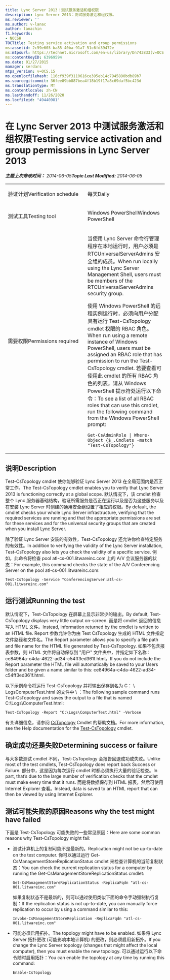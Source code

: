 ```yaml
---
title: Lync Server 2013：测试服务激活和组权限
description: Lync Server 2013：测试服务激活和组权限。
ms.reviewer: ''
ms.author: v-lanac
author: lanachin
f1.keywords:
- NOCSH
TOCTitle: Testing service activation and group permissions
ms:assetid: 2c59e603-ba85-40ba-91a7-51c6fd39472e
ms:mtpsurl: https://technet.microsoft.com/en-us/library/Dn743833(v=OCS.15)
ms:contentKeyID: 63969594
ms.date: 01/27/2015
manager: serdars
mtps_version: v=OCS.15
ms.openlocfilehash: 116cf939f3110616ce395eb14c7945890bdb89b7
ms.sourcegitcommit: 36fee89bb887bea4f18b19f17a8c69daf5bc423d
ms.translationtype: MT
ms.contentlocale: zh-CN
ms.lasthandoff: 11/26/2020
ms.locfileid: "49440981"
---
```

# <a name="testing-service-activation-and-group-permissions-in-lync-server-2013"></a><span data-ttu-id="3e02d-103">在 Lync Server 2013 中测试服务激活和组权限</span><span class="sxs-lookup"><span data-stu-id="3e02d-103">Testing service activation and group permissions in Lync Server 2013</span></span>

<div data-xmlns="http://www.w3.org/1999/xhtml">

<div class="topic" data-xmlns="http://www.w3.org/1999/xhtml" data-msxsl="urn:schemas-microsoft-com:xslt" data-cs="https://msdn.microsoft.com/">

<div data-asp="https://msdn2.microsoft.com/asp">



</div>

<div id="mainSection">

<div id="mainBody"><span data-ttu-id="3e02d-104">

<span> </span></span><span class="sxs-lookup"><span data-stu-id="3e02d-104">

<span> </span></span></span>

<span data-ttu-id="3e02d-105">_**主题上次修改时间：** 2014-06-05_</span><span class="sxs-lookup"><span data-stu-id="3e02d-105">_**Topic Last Modified:** 2014-06-05_</span></span>


<table>
<colgroup>
<col style="width: 50%" />
<col style="width: 50%" />
</colgroup>
<tbody>
<tr class="odd">
<td><p><span data-ttu-id="3e02d-106">验证计划</span><span class="sxs-lookup"><span data-stu-id="3e02d-106">Verification schedule</span></span></p></td>
<td><p><span data-ttu-id="3e02d-107">每天</span><span class="sxs-lookup"><span data-stu-id="3e02d-107">Daily</span></span></p></td>
</tr>
<tr class="even">
<td><p><span data-ttu-id="3e02d-108">测试工具</span><span class="sxs-lookup"><span data-stu-id="3e02d-108">Testing tool</span></span></p></td>
<td><p><span data-ttu-id="3e02d-109">Windows PowerShell</span><span class="sxs-lookup"><span data-stu-id="3e02d-109">Windows PowerShell</span></span></p></td>
</tr>
<tr class="odd">
<td><p><span data-ttu-id="3e02d-110">需要权限</span><span class="sxs-lookup"><span data-stu-id="3e02d-110">Permissions required</span></span></p></td>
<td><p><span data-ttu-id="3e02d-111">当使用 Lync Server 命令行管理程序在本地运行时，用户必须是 RTCUniversalServerAdmins 安全组的成员。</span><span class="sxs-lookup"><span data-stu-id="3e02d-111">When run locally using the Lync Server Management Shell, users must be members of the RTCUniversalServerAdmins security group.</span></span></p>
<p><span data-ttu-id="3e02d-112">使用 Windows PowerShell 的远程实例运行时，必须向用户分配具有运行 Test-CsTopology cmdlet 权限的 RBAC 角色。</span><span class="sxs-lookup"><span data-stu-id="3e02d-112">When run using a remote instance of Windows PowerShell, users must be assigned an RBAC role that has permission to run the Test-CsTopology cmdlet.</span></span> <span data-ttu-id="3e02d-113">若要查看可使用此 cmdlet 的所有 RBAC 角色的列表，请从 Windows PowerShell 提示符处运行以下命令：</span><span class="sxs-lookup"><span data-stu-id="3e02d-113">To see a list of all RBAC roles that can use this cmdlet, run the following command from the Windows PowerShell prompt:</span></span></p>
<pre><code>Get-CsAdminRole | Where-Object {$_.Cmdlets -match &quot;Test-CsTopology&quot;}</code></pre></td>
</tr>
</tbody>
</table>


<div>

## <a name="description"></a><span data-ttu-id="3e02d-114">说明</span><span class="sxs-lookup"><span data-stu-id="3e02d-114">Description</span></span>

<span data-ttu-id="3e02d-115">Test-CsTopology cmdlet 使你能够验证 Lync Server 2013 在全局范围内是否正常工作。</span><span class="sxs-lookup"><span data-stu-id="3e02d-115">The Test-CsTopology cmdlet enables you to verify that Lync Server 2013 is functioning correctly at a global scope.</span></span> <span data-ttu-id="3e02d-116">默认情况下，该 cmdlet 检查整个 Lync 服务器基础结构，验证所需服务是否正在运行以及是否为这些服务以及在安装 Lync Server 时创建的通用安全组设置了相应的权限。</span><span class="sxs-lookup"><span data-stu-id="3e02d-116">By default, the cmdlet checks your whole Lync Server infrastructure, verifying that the required services are running and that the appropriate permissions are set for these services and for the universal security groups that are created when you install Lync Server.</span></span>

<span data-ttu-id="3e02d-117">除了验证 Lync Server 安装的有效性，Test-CsTopology 还允许你检查特定服务的有效性。</span><span class="sxs-lookup"><span data-stu-id="3e02d-117">In addition to verifying the validity of the Lync Server installation, Test-CsTopology also lets you check the validity of a specific service.</span></span> <span data-ttu-id="3e02d-118">例如，此命令将检查 pool atl-cs-001.litwareinc.com 上的 A/V 会议服务器的状态：</span><span class="sxs-lookup"><span data-stu-id="3e02d-118">For example, this command checks the state of the A/V Conferencing Server on the pool atl-cs-001.litwareinc.com:</span></span>

    Test-CsTopology -Service "ConferencingServer:atl-cs-001.litwareinc.com"

</div>

<div>

## <a name="running-the-test"></a><span data-ttu-id="3e02d-119">运行测试</span><span class="sxs-lookup"><span data-stu-id="3e02d-119">Running the test</span></span>

<span data-ttu-id="3e02d-120">默认情况下，Test-CsTopology 在屏幕上显示非常少的输出。</span><span class="sxs-lookup"><span data-stu-id="3e02d-120">By default, Test-CsTopology displays very little output on-screen.</span></span> <span data-ttu-id="3e02d-121">而是将 cmdlet 返回的信息写入 HTML 文件。</span><span class="sxs-lookup"><span data-stu-id="3e02d-121">Instead, information returned by the cmdlet is written to an HTML file.</span></span> <span data-ttu-id="3e02d-122">Report 参数允许你为由 Test CsTopology 生成的 HTML 文件指定文件路径和文件名。</span><span class="sxs-lookup"><span data-stu-id="3e02d-122">The Report parameter allows you to specify a file path and file name for the HTML file generated by Test-CsTopology.</span></span> <span data-ttu-id="3e02d-123">如果不包含报表参数，则 HTML 文件将自动保存到 "用户" 文件夹中，并指定如下名称： ce84964a-c4da-4622-ad34-c54ff3ed361f.html。</span><span class="sxs-lookup"><span data-stu-id="3e02d-123">If you do not include the Report parameter the HTML file will automatically be saved to your Users folder and be given a name similar to this: ce84964a-c4da-4622-ad34-c54ff3ed361f.html.</span></span>

<span data-ttu-id="3e02d-124">以下示例命令将运行 Test-CsTopology 并将输出保存到名为 C： \\ LogsComputerTest.html 的文件中 \\ ：</span><span class="sxs-lookup"><span data-stu-id="3e02d-124">The following sample command runs Test-CsTopology and saves the output to a file that is named C:\\Logs\\ComputerTest.html:</span></span>

    Test-CsTopology -Report "C:\Logs\ComputerTest.html" -Verbose

<span data-ttu-id="3e02d-125">有关详细信息，请参阅 [CsTopology](https://docs.microsoft.com/powershell/module/skype/Test-CsTopology) Cmdlet 的帮助文档。</span><span class="sxs-lookup"><span data-stu-id="3e02d-125">For more information, see the Help documentation for the [Test-CsTopology](https://docs.microsoft.com/powershell/module/skype/Test-CsTopology) cmdlet.</span></span>

</div>

<div>

## <a name="determining-success-or-failure"></a><span data-ttu-id="3e02d-126">确定成功还是失败</span><span class="sxs-lookup"><span data-stu-id="3e02d-126">Determining success or failure</span></span>

<span data-ttu-id="3e02d-127">与大多数测试 cmdlet 不同，Test-CsTopology 会报告回退成功或失败。</span><span class="sxs-lookup"><span data-stu-id="3e02d-127">Unlike most of the test cmdlets, Test-CsTopology does report back Success or Failure.</span></span> <span data-ttu-id="3e02d-128">部分中，这是因为每次运行 cmdlet 时都必须执行大量的验证检查。</span><span class="sxs-lookup"><span data-stu-id="3e02d-128">In part, that’s due to the large number of verification checks that the cmdlet must make every time that it runs.</span></span> <span data-ttu-id="3e02d-129">而是将数据保存到 HTML 报表，然后可使用 Internet Explorer 查看。</span><span class="sxs-lookup"><span data-stu-id="3e02d-129">Instead, data is saved to an HTML report that can then be viewed by using Internet Explorer.</span></span>

</div>

<div>

## <a name="reasons-why-the-test-might-have-failed"></a><span data-ttu-id="3e02d-130">测试可能失败的原因</span><span class="sxs-lookup"><span data-stu-id="3e02d-130">Reasons why the test might have failed</span></span>

<span data-ttu-id="3e02d-131">下面是 Test-CsTopology 可能失败的一些常见原因：</span><span class="sxs-lookup"><span data-stu-id="3e02d-131">Here are some common reasons why Test-CsTopology might fail:</span></span>

  - <span data-ttu-id="3e02d-132">测试计算机上的复制可能不是最新的。</span><span class="sxs-lookup"><span data-stu-id="3e02d-132">Replication might not be up-to-date on the test computer.</span></span> <span data-ttu-id="3e02d-133">你可以通过运行 Get-CsManagementStoreReplicationStatus cmdlet 来检查计算机的当前复制状态：</span><span class="sxs-lookup"><span data-stu-id="3e02d-133">You can check the current replication status for a computer by running the Get-CsManagementStoreReplicationStatus cmdlet:</span></span>
    
        Get-CsManagementStoreReplicationStatus -ReplicaFqdn "atl-cs-001.litwareinc.com"
    
    <span data-ttu-id="3e02d-134">如果复制状态不是最新的，则可以通过使用类似下面的命令手动强制执行复制：</span><span class="sxs-lookup"><span data-stu-id="3e02d-134">If the replication status is not up-to-date, you can manually force replication to occur by using a command similar to this:</span></span>
    
        Invoke-CsManagementStoreReplication -ReplicaFqdn "atl-cs-001.litwareinc.com"

  - <span data-ttu-id="3e02d-135">可能必须启用拓扑。</span><span class="sxs-lookup"><span data-stu-id="3e02d-135">The topology might have to be enabled.</span></span> <span data-ttu-id="3e02d-136">如果将 Lync Server 拓扑更改 (可能影响本地计算机) 的更改，则必须启用新拓扑。</span><span class="sxs-lookup"><span data-stu-id="3e02d-136">If you change the Lync Server topology (changes that might affect the local computer), then you must enable the new topology.</span></span> <span data-ttu-id="3e02d-137">可以通过运行以下命令随时启用拓扑：</span><span class="sxs-lookup"><span data-stu-id="3e02d-137">You can enable the topology at any time by running this command:</span></span>
    
        Enable-CsTopology

<span data-ttu-id="3e02d-138"></div>

</div>

<span> </span>

</div>

</div>

</span><span class="sxs-lookup"><span data-stu-id="3e02d-138"></div>

</div>

<span> </span>

</div>

</div>

</span></span></div>

